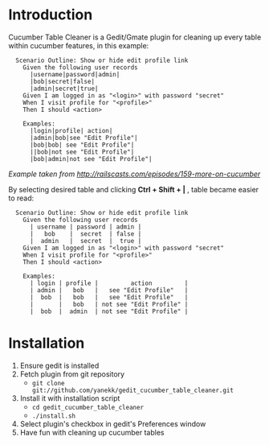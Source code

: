 Introduction
============

Cucumber Table Cleaner is a Gedit/Gmate plugin for cleaning up every table within cucumber features, in this example:

      Scenario Outline: Show or hide edit profile link
        Given the following user records
          |username|password|admin|
          |bob|secret|false|
          |admin|secret|true|
        Given I am logged in as "<login>" with password "secret"
        When I visit profile for "<profile>"
        Then I should <action>

        Examples:
          |login|profile| action|
          |admin|bob|see "Edit Profile"|
          |bob|bob| see "Edit Profile"|
          ||bob|not see "Edit Profile"|
          |bob|admin|not see "Edit Profile"|

*Example taken from http://railscasts.com/episodes/159-more-on-cucumber*

By selecting desired table and clicking __Ctrl + Shift + |__ , table became easier to read:

      Scenario Outline: Show or hide edit profile link
        Given the following user records
          | username | password | admin |
          |   bob    |  secret  | false |
          |  admin   |  secret  |  true |
        Given I am logged in as "<login>" with password "secret"
        When I visit profile for "<profile>"
        Then I should <action>

        Examples:
          | login | profile |         action         |
          | admin |   bob   |   see "Edit Profile"   |
          |  bob  |   bob   |   see "Edit Profile"   |
          |       |   bob   | not see "Edit Profile" |
          |  bob  |  admin  | not see "Edit Profile" |

Installation
============
1. Ensure gedit is installed
2. Fetch plugin from git repository
    *   `git clone git://github.com/yanekk/gedit_cucumber_table_cleaner.git`
3. Install it with installation script
    *   `cd gedit_cucumber_table_cleaner`
    *   `./install.sh`
4. Select plugin's checkbox in gedit's Preferences window
5. Have fun with cleaning up cucumber tables

